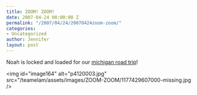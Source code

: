 ```yaml
---
title: ZOOM! ZOOM!
date: 2007-04-24 00:00:00 Z
permalink: "/2007/04/24/20070424zoom-zoom/"
categories:
- Uncategorized
author: Jennifer
layout: post
---
```


Noah is locked and loaded for our [michigan road trip](http://www.flickr.com/photos/jenniferandJennifers_photos/sets/72157600122547281/ "michigan road trip")!

<img id="image164" alt="p4120003.jpg" src="/teamelam/assets/images/ZOOM-ZOOM/1177429607000-missing.jpg />
